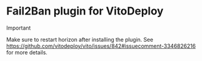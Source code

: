 # Fail2Ban plugin for VitoDeploy

> [!IMPORTANT]
> Make sure to restart horizon after installing the plugin. See https://github.com/vitodeploy/vito/issues/842#issuecomment-3346826216 for more details.
